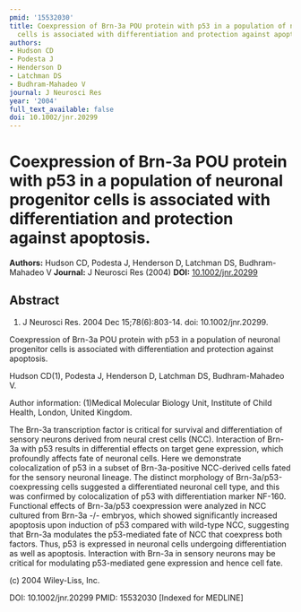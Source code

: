 ```yaml
---
pmid: '15532030'
title: Coexpression of Brn-3a POU protein with p53 in a population of neuronal progenitor
  cells is associated with differentiation and protection against apoptosis.
authors:
- Hudson CD
- Podesta J
- Henderson D
- Latchman DS
- Budhram-Mahadeo V
journal: J Neurosci Res
year: '2004'
full_text_available: false
doi: 10.1002/jnr.20299
---
```


# Coexpression of Brn-3a POU protein with p53 in a population of neuronal progenitor cells is associated with differentiation and protection against apoptosis.
**Authors:** Hudson CD, Podesta J, Henderson D, Latchman DS, Budhram-Mahadeo V
**Journal:** J Neurosci Res (2004)
**DOI:** [10.1002/jnr.20299](https://doi.org/10.1002/jnr.20299)

## Abstract

1. J Neurosci Res. 2004 Dec 15;78(6):803-14. doi: 10.1002/jnr.20299.

Coexpression of Brn-3a POU protein with p53 in a population of neuronal 
progenitor cells is associated with differentiation and protection against 
apoptosis.

Hudson CD(1), Podesta J, Henderson D, Latchman DS, Budhram-Mahadeo V.

Author information:
(1)Medical Molecular Biology Unit, Institute of Child Health, London, United 
Kingdom.

The Brn-3a transcription factor is critical for survival and differentiation of 
sensory neurons derived from neural crest cells (NCC). Interaction of Brn-3a 
with p53 results in differential effects on target gene expression, which 
profoundly affects fate of neuronal cells. Here we demonstrate colocalization of 
p53 in a subset of Brn-3a-positive NCC-derived cells fated for the sensory 
neuronal lineage. The distinct morphology of Brn-3a/p53-coexpressing cells 
suggested a differentiated neuronal cell type, and this was confirmed by 
colocalization of p53 with differentiation marker NF-160. Functional effects of 
Brn-3a/p53 coexpression were analyzed in NCC cultured from Brn-3a -/- embryos, 
which showed significantly increased apoptosis upon induction of p53 compared 
with wild-type NCC, suggesting that Brn-3a modulates the p53-mediated fate of 
NCC that coexpress both factors. Thus, p53 is expressed in neuronal cells 
undergoing differentiation as well as apoptosis. Interaction with Brn-3a in 
sensory neurons may be critical for modulating p53-mediated gene expression and 
hence cell fate.

(c) 2004 Wiley-Liss, Inc.

DOI: 10.1002/jnr.20299
PMID: 15532030 [Indexed for MEDLINE]
